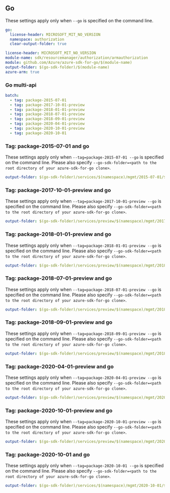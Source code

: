 ## Go

These settings apply only when `--go` is specified on the command line.

``` yaml $(go) && !$(track2)
go:
  license-header: MICROSOFT_MIT_NO_VERSION
  namespace: authorization
  clear-output-folder: true
```

``` yaml $(go) && $(track2)
license-header: MICROSOFT_MIT_NO_VERSION
module-name: sdk/resourcemanager/authorization/armauthorization
module: github.com/Azure/azure-sdk-for-go/$(module-name)
output-folder: $(go-sdk-folder)/$(module-name)
azure-arm: true
```

### Go multi-api

``` yaml $(go) && $(multiapi)
batch:
  - tag: package-2015-07-01
  - tag: package-2017-10-01-preview
  - tag: package-2018-01-01-preview
  - tag: package-2018-07-01-preview
  - tag: package-2018-09-01-preview
  - tag: package-2020-04-01-preview
  - tag: package-2020-10-01-preview
  - tag: package-2020-10-01
```

### Tag: package-2015-07-01 and go

These settings apply only when `--tag=package-2015-07-01 --go` is specified on the command line.
Please also specify `--go-sdk-folder=<path to the root directory of your azure-sdk-for-go clone>`.

``` yaml $(tag) == 'package-2015-07-01' && $(go)
output-folder: $(go-sdk-folder)/services/$(namespace)/mgmt/2015-07-01/$(namespace)
```

### Tag: package-2017-10-01-preview and go

These settings apply only when `--tag=package-2017-10-01-preview --go` is specified on the command line.
Please also specify `--go-sdk-folder=<path to the root directory of your azure-sdk-for-go clone>`.

``` yaml $(tag) == 'package-2017-10-01-preview' && $(go)
output-folder: $(go-sdk-folder)/services/preview/$(namespace)/mgmt/2017-10-01-preview/$(namespace)
```

### Tag: package-2018-01-01-preview and go

These settings apply only when `--tag=package-2018-01-01-preview --go` is specified on the command line.
Please also specify `--go-sdk-folder=<path to the root directory of your azure-sdk-for-go clone>`.

``` yaml $(tag) == 'package-2018-01-01-preview' && $(go)
output-folder: $(go-sdk-folder)/services/preview/$(namespace)/mgmt/2018-01-01-preview/$(namespace)
```

### Tag: package-2018-07-01-preview and go

These settings apply only when `--tag=package-2018-07-01-preview --go` is specified on the command line.
Please also specify `--go-sdk-folder=<path to the root directory of your azure-sdk-for-go clone>`.

``` yaml $(tag) == 'package-2018-07-01-preview' && $(go)
output-folder: $(go-sdk-folder)/services/preview/$(namespace)/mgmt/2018-07-01-preview/$(namespace)
```

### Tag: package-2018-09-01-preview and go

These settings apply only when `--tag=package-2018-09-01-preview --go` is specified on the command line.
Please also specify `--go-sdk-folder=<path to the root directory of your azure-sdk-for-go clone>`.

``` yaml $(tag) == 'package-2018-09-01-preview' && $(go)
output-folder: $(go-sdk-folder)/services/preview/$(namespace)/mgmt/2018-09-01-preview/$(namespace)
```

### Tag: package-2020-04-01-preview and go

These settings apply only when `--tag=package-2020-04-01-preview --go` is specified on the command line.
Please also specify `--go-sdk-folder=<path to the root directory of your azure-sdk-for-go clone>`.

``` yaml $(tag) == 'package-2020-04-01-preview' && $(go)
output-folder: $(go-sdk-folder)/services/preview/$(namespace)/mgmt/2020-04-01-preview/$(namespace)
```

### Tag: package-2020-10-01-preview and go

These settings apply only when `--tag=package-2020-10-01-preview --go` is specified on the command line.
Please also specify `--go-sdk-folder=<path to the root directory of your azure-sdk-for-go clone>`.

``` yaml $(tag) == 'package-2020-10-01-preview' && $(go)
output-folder: $(go-sdk-folder)/services/preview/$(namespace)/mgmt/2020-10-01-preview/$(namespace)
```

### Tag: package-2020-10-01 and go

These settings apply only when `--tag=package-2020-10-01 --go` is specified on the command line.
Please also specify `--go-sdk-folder=<path to the root directory of your azure-sdk-for-go clone>`.

``` yaml $(tag) == 'package-2020-10-01' && $(go)
output-folder: $(go-sdk-folder)/services/$(namespace)/mgmt/2020-10-01/$(namespace)
```